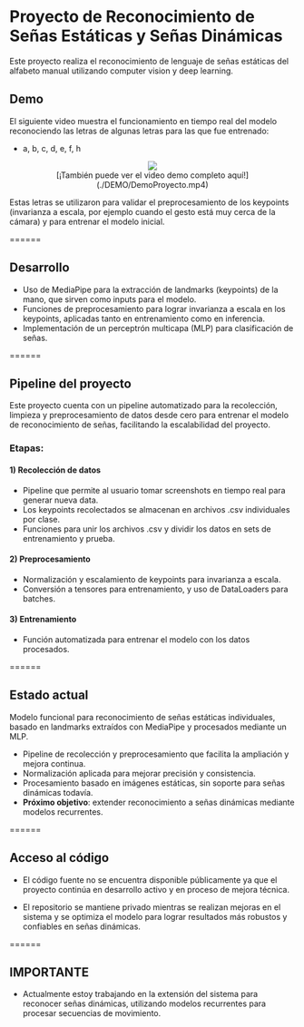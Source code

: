 # Proyecto de Reconocimiento de Señas Estáticas y Señas Dinámicas

Este proyecto realiza el reconocimiento de lenguaje de señas estáticas del alfabeto manual utilizando computer vision y deep learning.


## Demo

El siguiente video muestra el funcionamiento en tiempo real del modelo reconociendo las letras de algunas letras para las que fue entrenado:
- a, b, c, d, e, f, h

<div align="center">
  <img src="./DEMO/DEMO_Gif.gif">
</div>

<div align="center">
  [¡También puede ver el video demo completo aquí!](./DEMO/DemoProyecto.mp4)
</div>

Estas letras se utilizaron para validar el preprocesamiento de los keypoints (invarianza a escala, por ejemplo cuando el gesto está muy cerca de la cámara) y para entrenar el modelo inicial.

======

## Desarrollo
- Uso de MediaPipe para la extracción de landmarks (keypoints) de la mano, que sirven como inputs para el modelo.
- Funciones de preprocesamiento para lograr invarianza a escala en los keypoints, aplicadas tanto en entrenamiento como en inferencia.
- Implementación de un perceptrón multicapa (MLP) para clasificación de señas.

======

## Pipeline del proyecto
Este proyecto cuenta con un pipeline automatizado para la recolección, limpieza y preprocesamiento de datos desde cero para entrenar el modelo de reconocimiento de señas, facilitando la escalabilidad del proyecto.


### Etapas:
#### 1) Recolección de datos
  - Pipeline que permite al usuario tomar screenshots en tiempo real para generar nueva data.
  - Los keypoints recolectados se almacenan en archivos .csv individuales por clase.
  - Funciones para unir los archivos .csv y dividir los datos en sets de entrenamiento y prueba.



#### 2) Preprocesamiento
  - Normalización y escalamiento de keypoints para invarianza a escala.
  - Conversión a tensores para entrenamiento, y uso de DataLoaders para batches.


#### 3) Entrenamiento
- Función automatizada para entrenar el modelo con los datos procesados.

======

## Estado actual
Modelo funcional para reconocimiento de señas estáticas individuales, basado en landmarks extraídos con MediaPipe y procesados mediante un MLP.
  - Pipeline de recolección y preprocesamiento que facilita la ampliación y mejora continua.
  - Normalización aplicada para mejorar precisión y consistencia.
  - Procesamiento basado en imágenes estáticas, sin soporte para señas dinámicas todavía.
  - **Próximo objetivo**: extender reconocimiento a señas dinámicas mediante modelos recurrentes.

======
  
## Acceso al código

- El código fuente no se encuentra disponible públicamente ya que el proyecto continúa en desarrollo activo y en proceso de mejora técnica.

- El repositorio se mantiene privado mientras se realizan mejoras en el sistema y se optimiza el modelo para lograr resultados más robustos y confiables en señas dinámicas.

======

## IMPORTANTE

- Actualmente estoy trabajando en la extensión del sistema para reconocer señas dinámicas, utilizando modelos recurrentes para procesar secuencias de movimiento.

